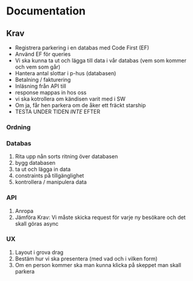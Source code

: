 # Documentation

## Krav
* Registrera parkering i en databas med Code First (EF)
* Använd EF för queries
* Vi ska kunna ta ut och lägga till data i vår databas (vem som kommer och vem som går)
* Hantera antal slottar i p-hus (databasen)
* Betalning / fakturering
* Inläsning från API till 
* response mappas in hos oss
* vi ska kotrollera om kändisen varit med i SW
* Om ja, får hen parkera om de åker ett fräckt starship
* TESTA UNDER TIDEN _INTE_ EFTER

### Ordning
### Databas
1. Rita upp nån sorts ritning över databasen
2. bygg databasen
3. ta ut och lägga in data
4. constraints på tillgänglighet
5. kontrollera / manipulera data

### API
1. Anropa
2. Jämföra 
Krav: Vi måste skicka request för varje ny besökare och det skall göras async

### UX
1. Layout i grova drag
2. Bestäm hur vi ska presentera (med vad och i vilken form)
3. Om en person kommer ska man kunna klicka på skeppet man skall parkera

